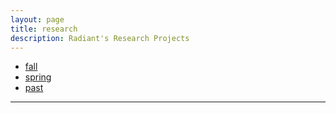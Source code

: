 ```yaml
---
layout: page
title: research
description: Radiant's Research Projects 
---
```


<div class="navbar">
    <div class="navbar-inner">
        <ul class="nav">
            <li><a href="fall">fall</a></li>
            <li><a href="spring">spring</a></li>
            <li><a href="past">past</a></li>
        </ul>
    </div>
</div>

---
